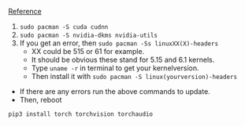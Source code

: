 [Reference](https://jaggu-iitm.medium.com/setting-up-deep-learning-with-cuda-tensorflow-and-keras-on-arch-linux-with-dual-gpu-nvidia-gpu-82963d2ecb75)

1. `sudo pacman -S cuda cudnn`
2. `sudo pacman -S nvidia-dkms nvidia-utils`
3. If you get an error, then `sudo pacman -Ss linuxXX(X)-headers`
	- XX could be 515 or 61 for example.
	- It should be obvious these stand for 5.15 and 6.1 kernels. 
	- Type `uname -r` in terminal to get your kernelversion. 
	- Then install it with `sudo pacman -S linux(yourversion)-headers`
- If there are any errors run the above commands to update.
- Then, reboot

`pip3 install torch torchvision torchaudio`

